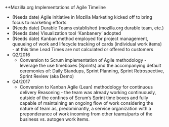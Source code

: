++Mozilla.org Implementations of Agile Timeline

* (Needs date) Agile initiative in Mozilla Marketing kicked off to bring focus to marketing efforts
* (Needs date) Durable Teams established (mozilla.org durable team, etc.)
* (Needs date) Visualization tool ‘Kanbanery’ adopted
* (Needs date) Kanban method employed for project management, queueing of work and lifecycle tracking of cards (individual work items) - at this time Lead Times are not calculated or offered to customers
* Q2/2016 
   * Conversion to Scrum implementation of Agile methodology - leverage the use timeboxes (Sprints) and the accompanying default ceremonies of: Daily Standups, Sprint Planning, Sprint Retrospective, Sprint Review (aka Demo)
* Q4/2017 
   * Conversion to Kanban Agile (Lean) methodology for continuous delivery
Reasoning - the team was already working continuously, outside of the confines of Scrum’s Sprint time boxes and fully capable of maintaining an ongoing flow of work considering the nature of team as, predominantly, a service organization with a preponderance of work incoming from other teams/parts of the business vs. autogen work items.

